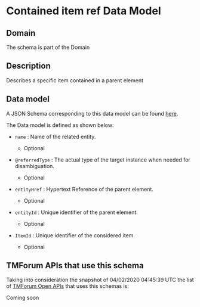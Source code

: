 # Contained item ref Data Model

## Domain

The  schema is part of the  Domain

## Description

Describes a specific item contained in a parent element

## Data model

A JSON Schema corresponding to this data model can be found
[here](https://github.com/tmforum-rand/schemas/blob/candidates/Common/ContainedItemRef.schema.json).

The Data model is defined as shown below:
- `name` : Name of the related entity.

  - Optional

- `@referredType` : The actual type of the target instance when needed for disambiguation.

  - Optional

- `entityHref` : Hypertext Reference of the parent element.

  - Optional

- `entityId` : Unique identifier of the parent element.

  - Optional

- `ItemId` : Unique identifier of the considered item.

  - Optional





## TMForum APIs that use this schema

Taking into consideration the snapshot of 04/02/2020 04:45:39 UTC the list of [TMForum Open APIs](https://www.tmforum.org/open-apis/) that uses this schemas is:

Coming soon
